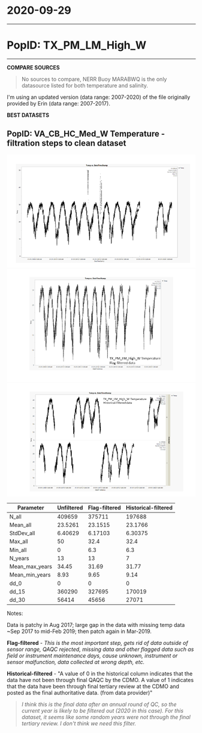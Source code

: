 # 2020-09-29

---

# PopID: TX_PM_LM_High_W
---

**COMPARE SOURCES**

> No sources to compare, NERR Buoy MARABWQ is the only datasource listed for both temperature and salinity.

I'm using an updated version (data range: 2007-2020) of the file originally provided by Erin (data range: 2007-2017).

**BEST DATASETS**

## PopID: VA_CB_HC_Med_W Temperature - filtration steps to clean dataset

![step1](../img/TX-PM-LM-High-W-temp-1-unfiltered.PNG)
![step2](../img/TX-PM-LM-High-W-temp-2-flag-filtered.PNG)
![step3](../img/TX-PM-LM-High-W-temp-3-historical-filtered.PNG)

| Parameter      | Unfiltered | Flag-filtered | Historical-filtered | 
| ---------------| ---------- | ------------- | ------------------- | 
| N_all          | 409659     |  375711       |  197688             |  
| Mean_all       |  23.5261   | 23.1515       |  23.1766            |   
| StdDev_all     |  6.40629   |  6.17103      |  6.30375            |  
| Max_all        | 50         |  32.4         |  32.4               |  
| Min_all        | 0          |  6.3          |   6.3               |  
| N_years        |  13        |  13           |   7                 |  
| Mean_max_years | 34.45      | 31.69         |  31.77              |  
| Mean_min_years | 8.93       | 9.65          | 9.14                | 
| dd_0           |  0         |  0            |   0                 |  
| dd_15          |  360290    |  327695       |  170019             |   
| dd_30          |  56414     | 45656         |  27071              |  

Notes: 

Data is patchy in Aug 2017; large gap in the data with missing temp data ~Sep 2017 to mid-Feb 2019; then patch again in Mar-2019.

**Flag-filtered** - *This is the most important step, gets rid of data outside of sensor range, QAQC rejected, missing data and other flagged data such as field or instrument maintenance days, cause unknown, instrument or sensor malfunction, data collected at wrong depth, etc.*

**Historical-filtered** - "A value of 0 in the historical column indicates that the data have not been through final QAQC by the CDMO. A value of 1 indicates that the data have been through final tertiary review at the CDMO and posted as the final authoritative data. (from data provider)" 
>*I think this is the final data after an annual round of QC, so the current year is likely to be filtered out (2020 in this case). For this dataset, it seems like some random years were not through the final tertiary review. I don't think we need this filter.*
